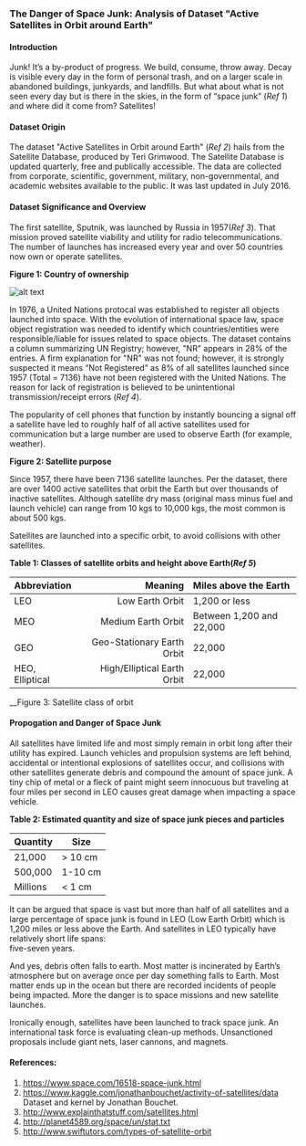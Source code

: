 ### **The Danger of Space Junk:  Analysis of Dataset "Active Satellites in Orbit around Earth"** 

#### Introduction

Junk!  It’s a by-product of progress.  We build, consume, throw away.  Decay is visible every day in the form of personal trash, and 
on a larger scale in abandoned buildings, junkyards, and landfills.  But what about what is not seen every day but is there in the 
skies, in the form of “space junk” (*Ref 1*) and where did it come from?  Satellites!  

#### Dataset Origin

The dataset "Active Satellites in Orbit around Earth" (*Ref 2*) hails from the Satellite Database, produced by Teri Grimwood.  The Satellite Database is updated quarterly, free and publically accessible.  The data are collected from corporate, scientific, government, military, non-governmental, and academic websites available to the public.  It was last updated in July 2016.  

#### Dataset Significance and Overview

The first satellite, Sputnik, was launched by Russia in 1957(*Ref 3*).  That mission proved satellite viability and utility for radio telecommunications.  The number of launches has increased every year and over 50 countries now own or operate satellites.

__Figure 1:  Country of ownership__

![alt text](https://github.com/Jminic81/Satellites3/dogbar.png)

In 1976, a United Nations protocal was established to register all objects launched into space.  With the evolution of international space law, space object registration was needed to identify which countries/entities were responsible/liable for issues related to space objects.  The dataset contains a column summarizing UN Registry; however, "NR" appears in 28% of the entries.  A firm explanation for "NR" was not found; however, it is strongly suspected it means “Not Registered” as 8% of all satellites launched since 1957 (Total = 7136) have not been registered with the United Nations.  The reason for lack of registration is believed to be unintentional transmission/receipt errors (*Ref 4*).

The popularity of cell phones that function by instantly bouncing a signal off a satellite have led to roughly half of all active satellites used for communication but a large number are used to observe Earth (for example, weather).  

__Figure 2:  Satellite purpose__ 




Since 1957, there have been 7136 satellite launches.  Per the dataset, there are over 1400 active satellites that orbit the Earth but over thousands of inactive satellites.  Although satellite dry mass (original mass minus fuel and launch vehicle) can range from 10 kgs to 10,000 kgs, the most common is about 500 kgs.  

Satellites are launched into a specific orbit, to avoid collisions with other satellites. 

__Table 1:  Classes of satellite orbits and height above Earth(*Ref 5*)__

|__Abbreviation__  |__Meaning__                  |__Miles above the Earth__    | 
|:-----------------|----------------------------:|:----------------------------|
| LEO              | Low Earth Orbit             |  1,200 or less              |
| MEO              | Medium Earth Orbit          |  Between 1,200 and 22,000   |
| GEO              | Geo-Stationary Earth Orbit  |  22,000                     |
| HEO, Elliptical  | High/Elliptical Earth Orbit |  22,000                     |

__Figure 3:  Satellite class of orbit





#### Propogation and Danger of Space Junk

All satellites have limited life and most simply remain in orbit long after their utility has expired.  Launch vehicles and propulsion systems are left behind, accidental or intentional explosions of satellites occur, and collisions with other satellites generate debris and compound the amount of space junk.  A tiny chip of metal or a fleck of paint might seem innocuous but traveling at four miles per second in LEO causes great damage when impacting a space vehicle.  

__Table 2:  Estimated quantity and size of space junk pieces and particles__

|__Quantity__  |__Size__   | 
|:-------------|-----------|
| 21,000       | > 10 cm   |
| 500,000      | 1-10 cm   |
| Millions     | <  1 cm   |

It can be argued that space is vast but more than half of all satellites and a large percentage of space junk is found in 
LEO (Low Earth Orbit) which is 1,200 miles or less above the Earth.  And satellites in LEO typically have relatively short life spans:  
five-seven years.  

And yes, debris often falls to earth.  Most matter is incinerated by Earth’s atmosphere but on average once per day something falls 
to Earth.  Most matter ends up in the ocean but there are recorded incidents of people being impacted.   More the danger is to space 
missions and new satellite launches.

Ironically enough, satellites have been launched to track space junk.  An international task force is evaluating clean-up methods. Unsanctioned proposals include giant nets, laser cannons, and magnets. 

#### References:

1.	https://www.space.com/16518-space-junk.html
2.  https://www.kaggle.com/jonathanbouchet/activity-of-satellites/data  Dataset and kernel by Jonathan Bouchet.
3.  http://www.explainthatstuff.com/satellites.html
4.  http://planet4589.org/space/un/stat.txt
5.  http://www.swiftutors.com/types-of-satellite-orbit
